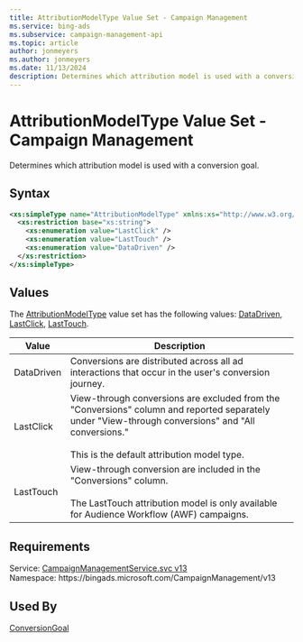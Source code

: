 ```yaml
---
title: AttributionModelType Value Set - Campaign Management
ms.service: bing-ads
ms.subservice: campaign-management-api
ms.topic: article
author: jonmeyers
ms.author: jonmeyers
ms.date: 11/13/2024
description: Determines which attribution model is used with a conversion goal.
---
```

# AttributionModelType Value Set - Campaign Management
Determines which attribution model is used with a conversion goal.

## Syntax
```xml
<xs:simpleType name="AttributionModelType" xmlns:xs="http://www.w3.org/2001/XMLSchema">
  <xs:restriction base="xs:string">
    <xs:enumeration value="LastClick" />
    <xs:enumeration value="LastTouch" />
    <xs:enumeration value="DataDriven" />
  </xs:restriction>
</xs:simpleType>
```

## <a name="values"></a>Values

The [AttributionModelType](attributionmodeltype.md) value set has the following values: [DataDriven](#datadriven), [LastClick](#lastclick), [LastTouch](#lasttouch).

|Value|Description|
|-----------|---------------|
|<a name="datadriven"></a>DataDriven|Conversions are distributed across all ad interactions that occur in the user's conversion journey.|
|<a name="lastclick"></a>LastClick|View-through conversions are excluded from the "Conversions" column and reported separately under "View-through conversions" and "All conversions." <br /><br />This is the default attribution model type.|
|<a name="lasttouch"></a>LastTouch|View-through conversion are included in the "Conversions" column. <br /><br />The LastTouch attribution model is only available for Audience Workflow (AWF) campaigns.|

## Requirements
Service: [CampaignManagementService.svc v13](https://campaign.api.bingads.microsoft.com/Api/Advertiser/CampaignManagement/v13/CampaignManagementService.svc)  
Namespace: https\://bingads.microsoft.com/CampaignManagement/v13  

## Used By
[ConversionGoal](conversiongoal.md)  
